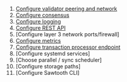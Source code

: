 1. [Configure validator peering and network](./1_configure_validator_peering_and_network/README.md)
2. [Configure consensus](./2_configure_consensus/README.md)
3. [Configure logging](./3_configure_logging/README.md)
4. [Configure REST API](./4_configure_rest-api/README.md)
5. [Configure layer 3 network ports/firewall]
6. [Configure metrics](./6_configure_metrics/README.md)
7. [Configure transaction processor endpoint](7_configure_transaction_processor_endpoint/README.md)
8. [Configure systemd services]
9. [Choose parallel / sync scheduler]
10. [Configure storage paths]
11. [Configure Sawtooth CLI]